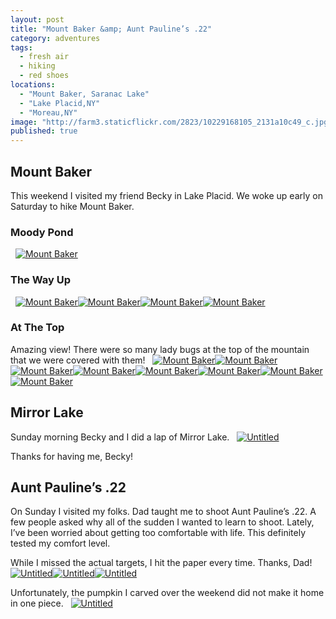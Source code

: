```yaml
---
layout: post
title: "Mount Baker &amp; Aunt Pauline’s .22"
category: adventures
tags: 
  - fresh air
  - hiking
  - red shoes
locations: 
  - "Mount Baker, Saranac Lake"
  - "Lake Placid,NY"
  - "Moreau,NY"
image: "http://farm3.staticflickr.com/2823/10229168105_2131a10c49_c.jpg"
published: true
---
```


## Mount Baker

This weekend I visited my friend Becky in Lake Placid. We woke up early on Saturday to hike Mount Baker.

### Moody Pond
&nbsp;
<a href="http://www.flickr.com/photos/katydecorah/10228436205/" title="Mount Baker by katydecorah, on Flickr"><img src="http://farm6.staticflickr.com/5473/10228436205_42f300a7c8_c.jpg" class="pop-out" alt="Mount Baker"></a>

### The Way Up
&nbsp;
<a href="http://www.flickr.com/photos/katydecorah/10229556136/" title="Mount Baker by katydecorah, on Flickr"><img src="http://farm6.staticflickr.com/5506/10229556136_89125b83fc_c.jpg" alt="Mount Baker"></a><a href="http://www.flickr.com/photos/katydecorah/10228443015/" title="Mount Baker by katydecorah, on Flickr"><img src="http://farm4.staticflickr.com/3825/10228443015_e56a146f94_c.jpg" class="img-thirds" alt="Mount Baker"></a><a href="http://www.flickr.com/photos/katydecorah/10228363744/" title="Mount Baker by katydecorah, on Flickr"><img src="http://farm9.staticflickr.com/8129/10228363744_5dfd3edf98_c.jpg" class="img-thirds" alt="Mount Baker"></a><a href="http://www.flickr.com/photos/katydecorah/10228465956/" title="Mount Baker by katydecorah, on Flickr"><img src="http://farm3.staticflickr.com/2866/10228465956_f0cb619a36_c.jpg" class="img-thirds" alt="Mount Baker"></a>

### At The Top

Amazing view! There were so many lady bugs at the top of the mountain that we were covered with them!
&nbsp;
<a href="http://www.flickr.com/photos/katydecorah/10228475395/" title="Mount Baker by katydecorah, on Flickr"><img src="http://farm3.staticflickr.com/2867/10228475395_4796967793_c.jpg" class="img-thirds" alt="Mount Baker"></a><a href="http://www.flickr.com/photos/katydecorah/10228487136/" title="Mount Baker by katydecorah, on Flickr"><img src="http://farm8.staticflickr.com/7433/10228487136_3c1be43ca7_c.jpg" class="img-thirds" alt="Mount Baker"></a><a href="http://www.flickr.com/photos/katydecorah/10229582776/" title="Mount Baker by katydecorah, on Flickr"><img src="http://farm6.staticflickr.com/5331/10229582776_73c72aa430_c.jpg" class="img-thirds" alt="Mount Baker"></a><a href="http://www.flickr.com/photos/katydecorah/10228385864/" title="Mount Baker by katydecorah, on Flickr"><img src="http://farm8.staticflickr.com/7438/10228385864_d7ee2ea3d0_c.jpg" class="img-half" alt="Mount Baker"></a><a href="http://www.flickr.com/photos/katydecorah/10229168105/" title="Mount Baker by katydecorah, on Flickr"><img src="http://farm3.staticflickr.com/2823/10229168105_2131a10c49_c.jpg" class="img-half" alt="Mount Baker"></a><a href="http://www.flickr.com/photos/katydecorah/10229542466/" title="Mount Baker by katydecorah, on Flickr"><img src="http://farm4.staticflickr.com/3701/10229542466_a47b9a684f_c.jpg" class="pop-out" alt="Mount Baker"></a><a href="http://www.flickr.com/photos/katydecorah/10229629013/" title="Mount Baker by katydecorah, on Flickr"><img src="http://farm8.staticflickr.com/7446/10229629013_588e4dba5d_c.jpg" class="img-half" alt="Mount Baker"></a><a href="http://www.flickr.com/photos/katydecorah/10229654363/" title="Mount Baker by katydecorah, on Flickr"><img src="http://farm4.staticflickr.com/3682/10229654363_e9af7b0bcc_c.jpg" class="img-half" alt="Mount Baker"></a>

## Mirror Lake

Sunday morning Becky and I did a lap of Mirror Lake.
&nbsp;
<a href="http://www.flickr.com/photos/katydecorah/10281533086/" title="Untitled by katydecorah, on Flickr"><img src="http://farm4.staticflickr.com/3733/10281533086_e2510124a4_c.jpg" class="pop-out" alt="Untitled"></a>

Thanks for having me, Becky!

## Aunt Pauline&rsquo;s .22

On Sunday I visited my folks. Dad taught me to shoot Aunt Pauline&rsquo;s .22. A few people asked why all of the sudden I wanted to learn to shoot. Lately, I&rsquo;ve been worried about getting too comfortable with life. This definitely tested my comfort level.

While I missed the actual targets, I hit the paper every time. Thanks, Dad!
&nbsp;
<a href="http://www.flickr.com/photos/katydecorah/10281536256/" title="Untitled by katydecorah, on Flickr"><img src="http://farm6.staticflickr.com/5443/10281536256_38b72ee1b5_c.jpg" class="img-half" alt="Untitled"></a><a href="http://www.flickr.com/photos/katydecorah/10281540056/" title="Untitled by katydecorah, on Flickr"><img src="http://farm6.staticflickr.com/5462/10281540056_49d001cedc_c.jpg" class="img-half" alt="Untitled"></a><a href="http://www.flickr.com/photos/katydecorah/10281446704/" title="Untitled by katydecorah, on Flickr"><img src="http://farm6.staticflickr.com/5445/10281446704_08034dab80_c.jpg" alt="Untitled"></a>

Unfortunately, the pumpkin I carved over the weekend did not make it home in one piece.
&nbsp;
<a href="http://www.flickr.com/photos/katydecorah/10281529596/" title="Untitled by katydecorah, on Flickr"><img src="http://farm4.staticflickr.com/3694/10281529596_16eee5041c_c.jpg" alt="Untitled"></a>